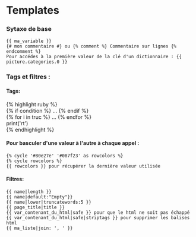 # Templates

### Sytaxe de  base
    {{ ma_variable }}
    {# mon commentaire #} ou {% comment %} Commentaire sur lignes {% endcomment %}
    Pour accédes à la première valeur de la clé d'un dictionnaire : {{ picture.categories.0 }}
    
    
    
    
### Tags et filtres :
#### Tags:
{% highlight ruby %}  
{% if condition %} ... {% endif %}  
{% for i in truc %} ... {% endfor %}  
print('rt')  
{% endhighlight %}

#### Pour basculer d'une valeur à l'autre à chaque appel :
    {% cycle '#80e27e' '#087f23' as rowcolors %}
    {% cycle rowcolors %}
    {{ rowcolors }} pour récupérer la dernière valeur utilisée

#### Filtres:
    {{ name|length }}
    {{ name|default:"Empty"}}
    {{ name|lower|truncatewords:5 }}
    {{ page_title|title }}
    {{ var_contenant_du_html|safe }} pour que le html ne soit pas échappé
    {{ var_contenant_du_html|safe|striptags }} pour supprimer les balises html
    {{ ma_liste|join: ', ' }}
